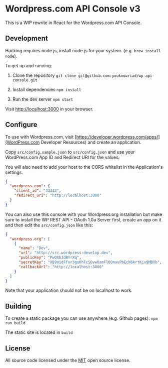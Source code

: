 # Wordpress.com API Console v3

This is a WIP rewrite in React for the Wordpress.com API Console.

## Development

Hacking requires node.js, install node.js for your system. (e.g. `brew install node`).

To get up and running:

1. Clone the repository
    `git clone git@github.com:youknowriad/wp-api-console.git`

2. Install dependencies
    `npm install`

3. Run the dev server
    `npm start`

Visit [http://localhost:3000](http://localhost:3000) in your browser.

## Configure

To use with Wordpress.com, visit [https://developer.wordpress.com/apps/](WordPress.com Developer Resources) and create an application.

Copy `src/config.sample.json` to `src/config.json` and use your WordPress.com App ID and Redirect URI for the values.

You will also need to add your host to the CORS whitelist in the Application's settings.

```json
{
  "wordpress.com": {
    "client_id": "33333",
    "redirect_uri": "http://localhost:3000"
  }
}
```

You can also use this console with your Wordpress.org installation but make sure to install the WP REST API - OAuth 1.0a Server first, create an app on it and then edit the `src/config.json` like this:

```json
{
  "wordpress.org": [
    {
      "name": "Dev",
      "url": "http://src.wordpress-develop.dev",
      "publicKey": "PwQXbJdBYrXq",
      "secretKey": "XB9oidFfxr3guKhFcSOvwOamFlOQnauPbEcN6krtKix9MBVb",
      "callbackUrl": "http://localhost:3000"
    }
  ]
}
```

Note that your application should not be on localhost to work.

## Building

To create a static package you can use anywhere (e.g. Github pages):
    `npm run build`

The static site is located in `build`


## License

All source code licensed under the [MIT](./LICENSE) open source license.
